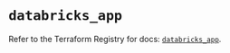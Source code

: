 # `databricks_app`

Refer to the Terraform Registry for docs: [`databricks_app`](https://registry.terraform.io/providers/databricks/databricks/1.64.0/docs/resources/app).
